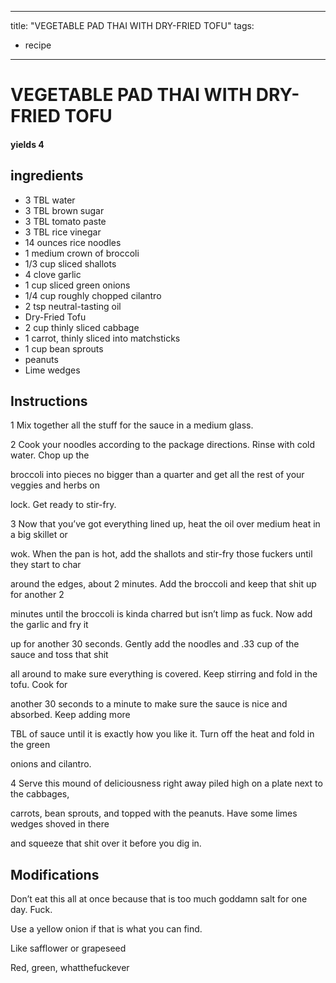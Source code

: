 
---
title: "VEGETABLE PAD THAI WITH DRY-FRIED TOFU"
tags:
  - recipe
---
# VEGETABLE PAD THAI WITH DRY-FRIED TOFU



#### yields  4


## ingredients
* 3 TBL water 
* 3 TBL brown sugar 
* 3 TBL tomato paste 
* 3 TBL rice vinegar 
* 14 ounces rice noodles 
* 1 medium crown of broccoli 
* 1/3 cup sliced shallots 
* 4 clove garlic 
* 1 cup sliced green onions 
* 1/4 cup roughly chopped cilantro 
* 2 tsp neutral-tasting oil 
* Dry-Fried Tofu 
* 2 cup thinly sliced cabbage 
* 1 carrot, thinly sliced into matchsticks 
* 1 cup bean sprouts 
* peanuts 
* Lime wedges 



## Instructions
1 Mix together all the stuff for the sauce in a medium glass.

2 Cook your noodles according to the package directions. Rinse with cold water. Chop up the

broccoli into pieces no bigger than a quarter and get all the rest of your veggies and herbs on

lock. Get ready to stir-fry.

3 Now that you’ve got everything lined up, heat the oil over medium heat in a big skillet or

wok. When the pan is hot, add the shallots and stir-fry those fuckers until they start to char

around the edges, about 2 minutes. Add the broccoli and keep that shit up for another 2

minutes until the broccoli is kinda charred but isn’t limp as fuck. Now add the garlic and fry it

up for another 30 seconds. Gently add the noodles and .33 cup of the sauce and toss that shit

all around to make sure everything is covered. Keep stirring and fold in the tofu. Cook for

another 30 seconds to a minute to make sure the sauce is nice and absorbed. Keep adding more

TBL of sauce until it is exactly how you like it. Turn off the heat and fold in the green

onions and cilantro.

4 Serve this mound of deliciousness right away piled high on a plate next to the cabbages,

carrots, bean sprouts, and topped with the peanuts. Have some limes wedges shoved in there

and squeeze that shit over it before you dig in.



## Modifications
Don’t eat this all at once because that is too much goddamn salt for one day. Fuck.

 Use a yellow onion if that is what you can find.

 Like safflower or grapeseed

 Red, green, whatthefuckever




